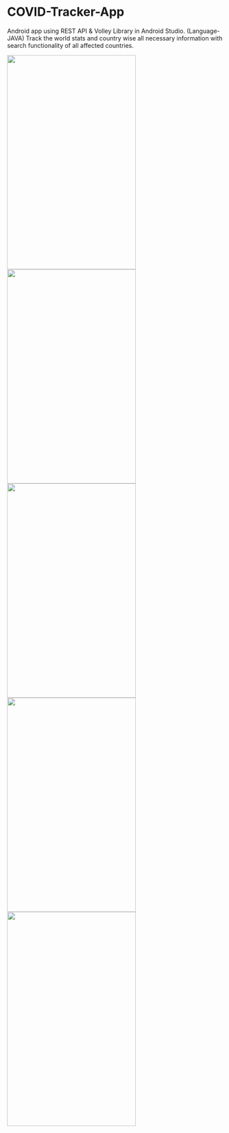 # COVID-Tracker-App
Android app using REST API & Volley Library in Android Studio.
(Language-JAVA)
Track the world stats and country wise all necessary information with search functionality of all affected countries.

<img src="https://user-images.githubusercontent.com/87389299/125575893-9417fe41-807d-46ea-89cf-2edc6ce8ae42.jpg" width="300" height="500">

<img src="https://user-images.githubusercontent.com/87389299/125577469-72ea79da-7bed-4db9-9399-1f73745b62f8.jpg" width="300" height="500">

<img src="https://user-images.githubusercontent.com/87389299/125577530-42ba650b-4ce1-45de-a02d-dc98ae85592d.jpg" width="300" height="500">

<img src="https://user-images.githubusercontent.com/87389299/125577541-5ce0d5e2-3570-4e1a-b295-85579f8b9086.jpg" width="300" height="500">

<img src="https://user-images.githubusercontent.com/87389299/125577551-09ddd242-3244-49b3-8f53-534088f4d926.jpg" width="300" height="500">


